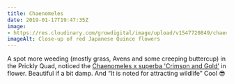 ```yaml
---
title: Chaenomeles
date: 2019-01-17T19:47:35Z
image: 
- https://res.cloudinary.com/growdigital/image/upload/v1547720849/chaenomeles-4CDF113D.jpg
imageAlt: Close-up of red Japanese Quince flowers
---
```


A spot more weeding (mostly grass, Avens and some creeping buttercup) in the Prickly Quad, noticed the [Chaenomeles x superba 'Crimson and Gold'](https://pfaf.org/user/plant.aspx?latinname=Chaenomeles+x+superba) in flower. Beautiful if a bit damp. And “It is noted for attracting wildlife” Cool 😎
